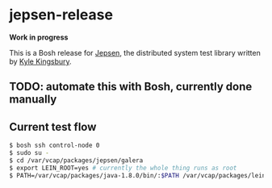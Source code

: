 # jepsen-release

**Work in progress**

This is a Bosh release for [Jepsen](jepsen.io), the distributed system test library written by [Kyle Kingsbury](https://github.com/aphyr).

## TODO: automate this with Bosh, currently done manually

## Current test flow
```bash
$ bosh ssh control-node 0
$ sudo su -
$ cd /var/vcap/packages/jepsen/galera
$ export LEIN_ROOT=yes # currently the whole thing runs as root
$ PATH=/var/vcap/packages/java-1.8.0/bin/:$PATH /var/vcap/packages/leiningen-2.6.1/bin/lein.sh test
```
